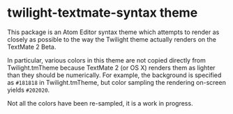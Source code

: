 # twilight-textmate-syntax theme

This package is an Atom Editor syntax theme which attempts to render as closely as possible to the way the Twilight theme actually renders on the TextMate 2 Beta.

In particular, various colors in this theme are not copied directly from Twilight.tmTheme because TextMate 2 (or OS X) renders them as lighter than they should be numerically. For example, the background is specified as `#181818` in Twilight.tmTheme, but color sampling the rendering on-screen yields `#202020`.

Not all the colors have been re-sampled, it is a work in progress.
